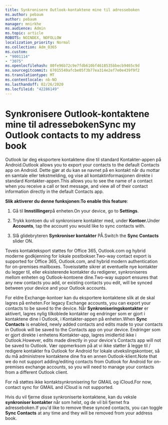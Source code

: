 ```yaml
---
title: Synkronisere Outlook-kontaktene mine til adresseboken
ms.author: pebaum
author: pebaum
manager: mnirkhe
ms.audience: Admin
ms.topic: article
ROBOTS: NOINDEX, NOFOLLOW
localization_priority: Normal
ms.collection: Adm_O365
ms.custom:
- "9001114"
- "3075"
ms.openlocfilehash: 80fe96b72c9e7fdb610bf4618535bbecb9465c9d
ms.sourcegitcommit: 67015549afcbe05f3b77ea314e2ef7e0e439f9f2
ms.translationtype: MT
ms.contentlocale: nb-NO
ms.lasthandoff: 02/26/2020
ms.locfileid: "42286149"
---
```

# <a name="sync-my-outlook-contacts-to-my-address-book"></a><span data-ttu-id="c0f6b-102">Synkronisere Outlook-kontaktene mine til adresseboken</span><span class="sxs-lookup"><span data-stu-id="c0f6b-102">Sync my Outlook contacts to my address book</span></span>

<span data-ttu-id="c0f6b-103">Outlook lar deg eksportere kontaktene dine til standard Kontakter-appen på Android.</span><span class="sxs-lookup"><span data-stu-id="c0f6b-103">Outlook allows you to export your contacts to the default Contacts app on Android.</span></span> <span data-ttu-id="c0f6b-104">Dette gjør at du kan se navnet på en kontakt når du mottar en samtale eller tekstmelding, og vise all kontaktinformasjonen direkte i standard Kontakter-appen.</span><span class="sxs-lookup"><span data-stu-id="c0f6b-104">This allows you to see the name of a contact when you receive a call or text message, and view all of their contact information directly in the default Contacts app.</span></span>
 
<span data-ttu-id="c0f6b-105">**Slik aktiverer du denne funksjonen:**</span><span class="sxs-lookup"><span data-stu-id="c0f6b-105">**To enable this feature**:</span></span>
 
1. <span data-ttu-id="c0f6b-106">Gå til **Innstillinger**på enheten.</span><span class="sxs-lookup"><span data-stu-id="c0f6b-106">On your device, go to **Settings**.</span></span>

2. <span data-ttu-id="c0f6b-107">Trykk kontoen du vil synkronisere kontakter med, under **Kontoer.**</span><span class="sxs-lookup"><span data-stu-id="c0f6b-107">Under **Accounts**, tap the account you would like to sync contacts with.</span></span>

3. <span data-ttu-id="c0f6b-108">Slå glidebryteren **Synkroniser kontakter** PÅ.</span><span class="sxs-lookup"><span data-stu-id="c0f6b-108">Switch the **Sync Contacts** slider ON.</span></span>
 
<span data-ttu-id="c0f6b-109">Toveis kontakteksport støttes for Office 365, Outlook.com og hybrid moderne godkjenning for lokale postbokser.</span><span class="sxs-lookup"><span data-stu-id="c0f6b-109">Two-way contact export is supported for Office 365, Outlook.com, and hybrid modern authentication for on-premises mailboxes.</span></span> <span data-ttu-id="c0f6b-110">Toveisstøtte sikrer at eventuelle nye kontakter du legger til, eller eksisterende kontakter du redigerer, synkroniseres mellom enheten og Outlook-kontoene dine.</span><span class="sxs-lookup"><span data-stu-id="c0f6b-110">Two-way support ensures that any new contacts you add, or existing contacts you edit, will be synced between your device and your Outlook accounts.</span></span>
 
<span data-ttu-id="c0f6b-111">For eldre Exchange-kontoer kan du eksportere kontaktene slik at de skal lagres på enheten.</span><span class="sxs-lookup"><span data-stu-id="c0f6b-111">For legacy Exchange accounts, you can export your contacts to be saved to the device.</span></span> <span data-ttu-id="c0f6b-112">Når **Synkroniseringskontakter** er aktivert, lagres nylig tilkoblede kontakter og endringer som er gjort i kontaktene dine i Outlook, i Kontakter-appen på enheten.</span><span class="sxs-lookup"><span data-stu-id="c0f6b-112">When **Sync Contacts** is enabled, newly added contacts and edits made to your contacts in Outlook will be saved to the Contacts app on your device.</span></span> <span data-ttu-id="c0f6b-113">Endringer som er gjort direkte i enhetens Kontakter-app, lagres imidlertid ikke i Outlook.</span><span class="sxs-lookup"><span data-stu-id="c0f6b-113">However, edits made directly in your device's Contacts app will not be saved to Outlook.</span></span> <span data-ttu-id="c0f6b-114">Vær oppmerksom på at vi ikke støtter å legge til / redigere kontakter fra Outlook for Android for lokale utvekslingskontoer, så du må administrere kontaktene dine fra en annen Outlook-klient.</span><span class="sxs-lookup"><span data-stu-id="c0f6b-114">Note that we do not support adding/editing contacts from Outlook for Android for on-premises exchange accounts, so you will need to manage your contacts from a different Outlook client.</span></span>
 
<span data-ttu-id="c0f6b-115">For nå støttes ikke kontaktsynkronisering for GMAIL og iCloud.</span><span class="sxs-lookup"><span data-stu-id="c0f6b-115">For now, contact sync for GMAIL and iCloud is not supported.</span></span>
 
<span data-ttu-id="c0f6b-116">Hvis du vil fjerne disse synkroniserte kontaktene, kan du veksle **synkroniser kontakter** når som helst, og de vil bli fjernet fra adresseboken.</span><span class="sxs-lookup"><span data-stu-id="c0f6b-116">If you'd like to remove these synced contacts, you can toggle **Sync Contacts** at any time and they will be removed from your address book.</span></span>
